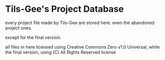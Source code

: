 # Tils-Gee's Project Database

every project file made by Tils-Gee are stored here. even the abandoned project ones.

except for the final version.

all files in here licensed using Creative Commons Zero v1.0 Universal, while the final version, using (C) All Rights Reserved license
